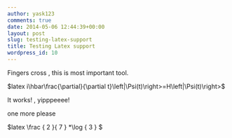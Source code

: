 ```yaml
---
author: yask123
comments: true
date: 2014-05-06 12:44:39+00:00
layout: post
slug: testing-latex-support
title: Testing Latex support
wordpress_id: 10
---
```


Fingers cross , this is most important tool.

$latex i\hbar\frac{\partial}{\partial t}\left|\Psi(t)\right>=H\left|\Psi(t)\right>$<!-- more -->

It works! , yipppeeee!

one more please

$latex \frac { 2 }{ 7 } *\log { 3 } $

